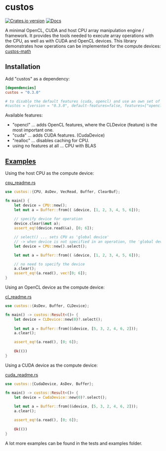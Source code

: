 # custos

[![Crates.io version](https://img.shields.io/crates/v/custos.svg)](https://crates.io/crates/custos)
[![Docs](https://docs.rs/custos/badge.svg?version=0.3.0)](https://docs.rs/custos/0.3.0/custos/)

A minimal OpenCL, CUDA and host CPU array manipulation engine / framework.
It provides the tools needed to execute array operations with the CPU, as well as with CUDA and OpenCL devices.
This library demonstrates how operations can be implemented for the compute devices: [custos-math]

[custos-math]: https://github.com/elftausend/custos-math

## Installation

Add "custos" as a dependency:
```toml
[dependencies]
custos = "0.3.0"

# to disable the default features (cuda, opencl) and use an own set of features:
#custos = {version = "0.3.0", default-features=false, features=["opencl"]}
```

Available features: 
- "opencl" ... adds OpenCL features, where the CLDevice (feature) is the most important one.
- "cuda" ... adds CUDA features. (CudaDevice)
- "realloc" ... disables caching for CPU.
- using no features at all ... CPU with BLAS

## [Examples]

[examples]: https://github.com/elftausend/custos/tree/main/examples

Using the host CPU as the compute device:

[cpu_readme.rs]

[cpu_readme.rs]: https://github.com/elftausend/custos/blob/main/examples/cpu_readme.rs
```rust
use custos::{CPU, AsDev, VecRead, Buffer, ClearBuf};

fn main() {
    let device = CPU::new();
    let mut a = Buffer::from(( &device, [1, 2, 3, 4, 5, 6]));
    
    // specify device for operation
    device.clear(&mut a);
    assert_eq!(device.read(&a), [0; 6]);

    // select() ... sets CPU as 'global device' 
    // -> when device is not specified in an operation, the 'global device' is used
    let device = CPU::new().select();

    let mut a = Buffer::from(( &device, [1, 2, 3, 4, 5, 6]));

    // no need to specify the device
    a.clear();
    assert_eq!(a.read(), vec![0; 6]);
}
```

Using an OpenCL device as the compute device:

[cl_readme.rs]

[cl_readme.rs]: https://github.com/elftausend/custos/blob/main/examples/cl_readme.rs
```rust
use custos::{AsDev, Buffer, CLDevice};

fn main() -> custos::Result<()> {
    let device = CLDevice::new(0)?.select();
    
    let mut a = Buffer::from((&device, [5, 3, 2, 4, 6, 2]));
    a.clear();

    assert_eq!(a.read(), [0; 6]);
    
    Ok(())
}
```

Using a CUDA device as the compute device:

[cuda_readme.rs]

[cuda_readme.rs]: https://github.com/elftausend/custos/blob/main/examples/cuda_readme.rs
```rust
use custos::{CudaDevice, AsDev, Buffer};

fn main() -> custos::Result<()> {
    let device = CudaDevice::new(0)?.select();
    
    let mut a = Buffer::from((&device, [5, 3, 2, 4, 6, 2]));
    a.clear();

    assert_eq!(a.read(), [0; 6]);
    
    Ok(())
}
```

A lot more examples can be found in the tests and examples folder.